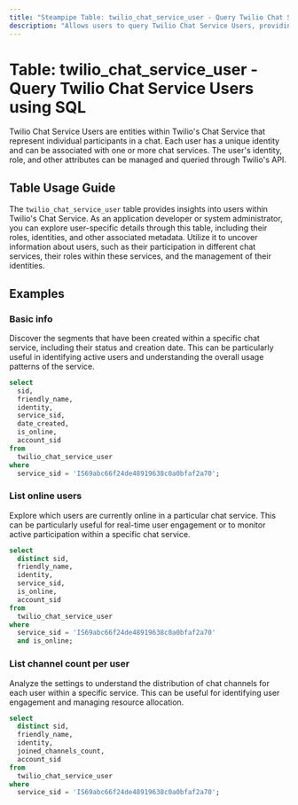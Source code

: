```yaml
---
title: "Steampipe Table: twilio_chat_service_user - Query Twilio Chat Service Users using SQL"
description: "Allows users to query Twilio Chat Service Users, providing detailed information about each user associated with a specific chat service in Twilio."
---
```


# Table: twilio_chat_service_user - Query Twilio Chat Service Users using SQL

Twilio Chat Service Users are entities within Twilio's Chat Service that represent individual participants in a chat. Each user has a unique identity and can be associated with one or more chat services. The user's identity, role, and other attributes can be managed and queried through Twilio's API.

## Table Usage Guide

The `twilio_chat_service_user` table provides insights into users within Twilio's Chat Service. As an application developer or system administrator, you can explore user-specific details through this table, including their roles, identities, and other associated metadata. Utilize it to uncover information about users, such as their participation in different chat services, their roles within these services, and the management of their identities.

## Examples

### Basic info
Discover the segments that have been created within a specific chat service, including their status and creation date. This can be particularly useful in identifying active users and understanding the overall usage patterns of the service.

```sql
select
  sid,
  friendly_name,
  identity,
  service_sid,
  date_created,
  is_online,
  account_sid
from
  twilio_chat_service_user
where
  service_sid = 'IS69abc66f24de48919638c0a0bfaf2a70';
```

### List online users
Explore which users are currently online in a particular chat service. This can be particularly useful for real-time user engagement or to monitor active participation within a specific chat service.

```sql
select
  distinct sid,
  friendly_name,
  identity,
  service_sid,
  is_online,
  account_sid
from
  twilio_chat_service_user
where
  service_sid = 'IS69abc66f24de48919638c0a0bfaf2a70'
  and is_online;
```

### List channel count per user
Analyze the settings to understand the distribution of chat channels for each user within a specific service. This can be useful for identifying user engagement and managing resource allocation.

```sql
select
  distinct sid,
  friendly_name,
  identity,
  joined_channels_count,
  account_sid
from
  twilio_chat_service_user
where
  service_sid = 'IS69abc66f24de48919638c0a0bfaf2a70';
```